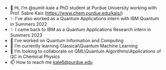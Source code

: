 - 👋 Hi, I’m @sumit-kale a PhD student at Purdue University working with Prof. Sabre Kais (https://www.chem.purdue.edu/kais/)
- ✨ I've also worked as a Quantum Applications intern with IBM Quantum in Summers 2022
- ✨ I came back to IBM as a Quantum Applications Research intern in Summers 2023 
- 👀 I’ve worked on Quantum Information and Computing
- 🌱 I’m currently learning Classical\Quantum Machine Learning
- 💞️ I’m looking to collaborate on QML\Quantum Algorithms\Applications of QC in Chemical Physics
- 📫 How to reach me kale6@purdue.edu 

<!---
sumit-kale/sumit-kale is a ✨ special ✨ repository because its `README.md` (this file) appears on your GitHub profile.
You can click the Preview link to take a look at your changes.
--->
